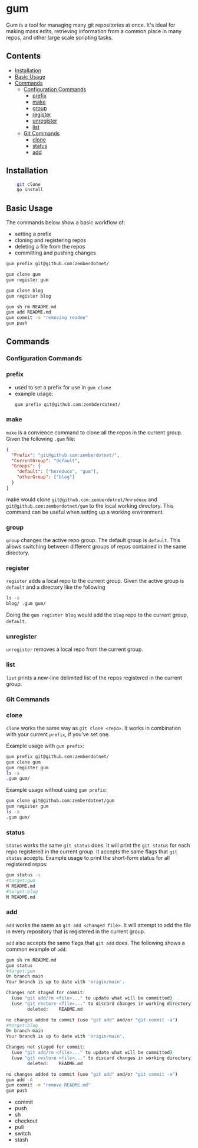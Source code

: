 # gum

Gum is a tool for managing many git repositories at once. It's ideal for 
making mass edits, retrieving information from a common place in many repos, and
other large scale scripting tasks.

## Contents

- [Installation](#installation)
- [Basic Usage](#basic-usage)
- [Commands](#commands)
  - [Configuration Commands](#configuration-commands)
    - [prefix](#prefix)
    - [make](#make)
    - [group](#group)
    - [register](#register)
    - [unregister](#unregister)
    - [list](#list)
  - [Git Commands](#git-commands)
    - [clone](#clone)
    - [status](#status)
    - [add](#add)


## Installation

```sh
    git clone
    go install
```

## Basic Usage

The commands below show a basic workflow of:

- setting a prefix
- cloning and registering repos
- deleting a file from the repos
- committing and pushing changes

```sh
gum prefix git@github.com:zemberdotnet/

gum clone gum
gum register gum

gum clone blog
gum register blog

gum sh rm README.md
gum add README.md
gum commit -m "removing readme"
gum push
```

## Commands

### Configuration Commands

### prefix

- used to set a prefix for use in `gum clone`
- example usage:
  ```sh
  gum prefix git@github.com:zembderdotnet/
  ```

### make

`make` is a convience command to clone all the repos in the current group. Given
the following `.gum` file:

```json
{
  "Prefix": "git@github.com:zemberdotnet/",
  "CurrentGroup": "default",
  "Groups": {
    "default": ["hnreduce", "gum"],
    "otherGroup": ["blog"]
  }
}
```

make would clone `git@github.com:zemberdotnet/hnreduce` and `git@github.com:zemberdotnet/gum` to the local working directory. This command can be useful when setting up a working environment.

### group

`group` changes the active repo group. The default group is `default`. This allows 
switching between different groups of repos contained in the same directory.

### register

`register` adds a local repo to the current group. Given the active group is `default` and a directory like the following
```sh
ls -a
blog/ .gum gum/
```
Doing the `gum register blog` would add the `blog` repo to the current group, `default`.


### unregister

`unregister` removes a local repo from the current group.

### list

`list` prints a new-line delimited list of the repos registered in the current group.


### Git Commands

### clone
`clone` works the same way as `git clone <repo>`. It works in combination with
your current `prefix`, if you've set one.

Example usage with `gum prefix`:
```sh
gum prefix git@github.com:zemberdotnet/
gum clone gum
gum register gum
ls -a
.gum gum/
```
Example usage without using `gum prefix`:
```sh
gum clone git@github.com:zemberdotnet/gum
gum register gum
ls -a
.gum gum/
```

### status

`status` works the same `git status` does. It will print the `git status` for each
repo registered in the current group. It accepts the same flags that `git status`
accepts. Example usage to print the short-form status for all registered repos:
```sh
gum status -s
#target:gum
M README.md
#target:blog
M README.md
```

### add
`add` works the same as `git add <changed file>`. It will attempt to add the file
in every repository that is registered in the current group.

`add` also accepts the same flags that `git add` does. The following shows a common
example of `add`:
```sh
gum sh rm README.md
gum status
#target:gum
On branch main
Your branch is up to date with 'origin/main'.

Changes not staged for commit:
  (use "git add/rm <file>..." to update what will be committed)
  (use "git restore <file>..." to discard changes in working directory)
        deleted:    README.md

no changes added to commit (use "git add" and/or "git commit -a")
#target:blog
On branch main
Your branch is up to date with 'origin/main'.

Changes not staged for commit:
  (use "git add/rm <file>..." to update what will be committed)
  (use "git restore <file>..." to discard changes in working directory)
        deleted:    README.md

no changes added to commit (use "git add" and/or "git commit -a")
gum add -A
gum commit -m "remove README.md"
gum push
```


- commit
- push
- sh
- checkout
- pull
- switch
- stash
